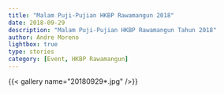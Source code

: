 ```yaml
---
title: "Malam Puji-Pujian HKBP Rawamangun 2018"
date: 2018-09-29
description: "Malam Puji-Pujian HKBP Rawamangun Tahun 2018"
author: Andre Moreno
lightbox: true
type: stories
category: [Event, HKBP Rawamangun]
---
```


{{< gallery name="20180929*.jpg" />}}